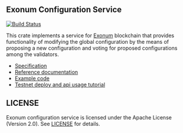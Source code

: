 ## Exonum Configuration Service

[![Build Status](https://travis-ci.org/exonum/exonum-configuration.svg?branch=master)](https://travis-ci.org/exonum/exonum-configuration)

This crate implements a service for [Exonum] blockchain that provides functionality of modifying
the global configuration by the means of proposing a new configuration and voting for proposed
configurations among the validators.

- [Specification](https://exonum.com/doc/advanced/configuration-updater/)
- [Reference documentation](https://docs.rs/exonum-configuration)
- [Example code](examples/configuration.rs)
- [Testnet deploy and api usage tutorial](doc/testnet-api-tutorial.md)

## LICENSE

Exonum configuration service is licensed under the Apache License (Version 2.0).
See [LICENSE](LICENSE) for details.

[Exonum]: https://github.com/exonum/exonum
